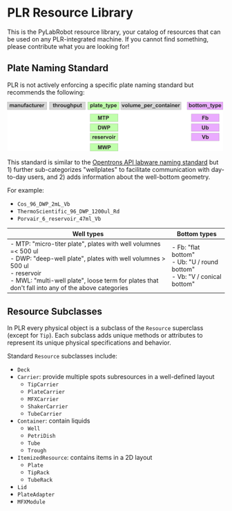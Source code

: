 # PLR Resource Library

This is the PyLabRobot resource library, your catalog of resources that can be used on any PLR-integrated machine. If you cannot find something, please contribute what you are looking for!

## Plate Naming Standard

PLR is not actively enforcing a specific plate naming standard but recommends the following:

<img src="_ims/PLR_plate_naming_standards.png" alt="PLR_plate_naming_standards" width="500"/>

This standard is similar to the [Opentrons API labware naming standard](https://ecatalog.corning.com/life-sciences/b2b/UK/en/Microplates/Assay-Microplates/96-Well-Microplates/Costar%C2%AE-Multiple-Well-Cell-Culture-Plates/p/3516) but 1) further sub-categorizes "wellplates" to facilitate communication with day-to-day users, and 2) adds information about the well-bottom geometry.

For example:
- `Cos_96_DWP_2mL_Vb`
- `ThermoScientific_96_DWP_1200ul_Rd`
- `Porvair_6_reservoir_47ml_Vb`

| Well types               | Bottom types              |
|--------------------|--------------------|
| - MTP: "micro-titer plate", plates with well volumnes =< 500 ul <br>- DWP: "deep-well plate", plates with well volumnes > 500 ul <br>- reservoir <br>- MWL: "multi-well plate", loose term for plates that don't fall into any of the above categories<br> | - Fb: "flat bottom" <br>- Ub: "U / round bottom" <br>- Vb: "V / conical bottom" <br> |


## Resource Subclasses

In PLR every physical object is a subclass of the `Resource` superclass (except for `Tip`).
Each subclass adds unique methods or attributes to represent its unique physical specifications and behavior.

Standard `Resource` subclasses include:

- `Deck`
- `Carrier`: provide multiple spots subresources in a well-defined layout
  - `TipCarrier`
  - `PlateCarrier`
  - `MFXCarrier`
  - `ShakerCarrier`
  - `TubeCarrier`
- `Container`: contain liquids
  - `Well`
  - `PetriDish`
  - `Tube`
  - `Trough`
- `ItemizedResource`: contains items in a 2D layout
  - `Plate`
  - `TipRack`
  - `TubeRack`
- `Lid`
- `PlateAdapter`
- `MFXModule`
